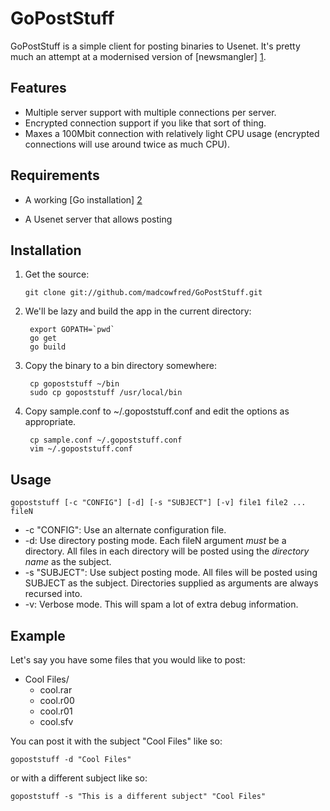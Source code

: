 GoPostStuff
===========

GoPostStuff is a simple client for posting binaries to Usenet. It's pretty much an
attempt at a modernised version of [newsmangler] [1].

  [1]: https://github.com/madcowfred/newsmangler/ "newsmangler"

Features
--------
* Multiple server support with multiple connections per server.
* Encrypted connection support if you like that sort of thing.
* Maxes a 100Mbit connection with relatively light CPU usage (encrypted connections will
    use around twice as much CPU).

Requirements
------------
* A working [Go installation] [2]
* A Usenet server that allows posting

  [2]: http://golang.org/doc/install  "Getting Started - The Go Programming Language"

Installation
------------
1.  Get the source:

        git clone git://github.com/madcowfred/GoPostStuff.git

2. We'll be lazy and build the app in the current directory:

        export GOPATH=`pwd`
        go get
        go build

3. Copy the binary to a bin directory somewhere:

        cp gopoststuff ~/bin
        sudo cp gopoststuff /usr/local/bin

4. Copy sample.conf to ~/.gopoststuff.conf and edit the options as appropriate.

        cp sample.conf ~/.gopoststuff.conf
        vim ~/.gopoststuff.conf

Usage
-----

``gopoststuff [-c "CONFIG"] [-d] [-s "SUBJECT"] [-v] file1 file2 ... fileN``

* -c "CONFIG": Use an alternate configuration file.
* -d: Use directory posting mode. Each fileN argument _must_ be a directory. All files in each
  directory will be posted using the _directory name_ as the subject.
* -s "SUBJECT": Use subject posting mode. All files will be posted using SUBJECT as the subject.
  Directories supplied as arguments are always recursed into.
* -v: Verbose mode. This will spam a lot of extra debug information.

Example
-------
Let's say you have some files that you would like to post:

* Cool Files/
    + cool.rar
    + cool.r00
    + cool.r01
    + cool.sfv

You can post it with the subject "Cool Files" like so:

``gopoststuff -d "Cool Files"``

or with a different subject like so:

``gopoststuff -s "This is a different subject" "Cool Files"``
